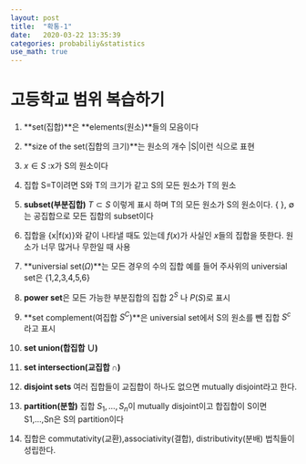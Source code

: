 ```yaml
---
layout: post
title:  "확통-1"
date:   2020-03-22 13:35:39
categories: probabiliy&statistics
use_math: true
---
```


# 고등학교 범위 복습하기

1. **set(집합)**은 **elements(원소)**들의 모음이다

2. **size of the set(집합의 크기)**는 원소의 개수
|S|이런 식으로 표현

3. $x\in S$ :x가 S의 원소이다

4. 집합 S=T이려면 S와 T의 크기가 같고 S의 모든 원소가 T의 원소

5. **subset(부분집합)** $T\subset S$ 이렇게 표시 하며 T의 모든 원소가 S의 원소이다. { }, $\emptyset$ 는 공집합으로 모든 집합의 subset이다

6. 집합을 {x|f(x)}와 같이 나타낼 때도 있는데 $f(x)$가 사실인 $x$들의 집합을 뜻한다. 원소가 너무 많거나 무한일 때 사용

7. **universial set($\Omega$)**는 모든 경우의 수의 집합
예를 들어 주사위의 universial set은 {1,2,3,4,5,6}

8. **power set**은 모든 가능한 부분집합의 집합 $2^S$ 나 $P(S)$로 표시

9. **set complement(여집합 $S^C$)**은 universial set에서 S의 원소를 뺀 집합 $S^c$라고 표시

10. **set union(합집합 $\cup$)**

11. **set intersection(교집합 $\cap$)**

12. **disjoint sets** 여러 집합들이 교집합이 하나도 없으면 mutually disjoint라고 한다. 

13. **partition(분할)** 집합 $S_1,\ldots,S_n$이 mutually disjoint이고 합집합이 S이면 S1,...,Sn은 S의 partition이다

14. 집합은 commutativity(교환),associativity(결합), distributivity(분배) 법칙들이 성립한다.